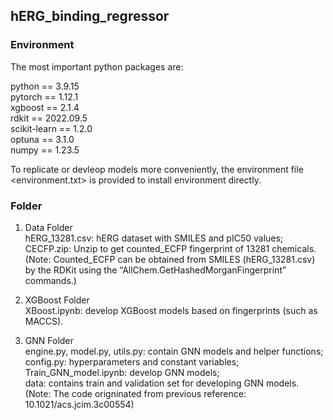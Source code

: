 ## hERG_binding_regressor   
### Environment

The most important python packages are:   

python == 3.9.15   
pytorch == 1.12.1   
xgboost == 2.1.4   
rdkit == 2022.09.5   
scikit-learn == 1.2.0   
optuna == 3.1.0   
numpy == 1.23.5      

To replicate or devleop models more conveniently, the environment file <environment.txt> is provided to install environment directly.

### Folder

1. Data Folder   
   hERG_13281.csv: hERG dataset with SMILES and pIC50 values;    
   CECFP.zip: Unzip to get counted_ECFP fingerprint of 13281 chemicals. (Note: Counted_ECFP can be obtained from SMILES (hERG_13281.csv) by the RDKit using the “AllChem.GetHashedMorganFingerprint” commands.)

3. XGBoost Folder   
   XBoost.ipynb: develop XGBoost models based on fingerprints (such as MACCS).

4. GNN Folder      
   engine.py, model.py, utils.py: contain GNN models and helper functions;   
   config.py: hyperparameters and constant variables;   
   Train_GNN_model.ipynb: develop GNN models;   
   data: contains train and validation set for developing GNN models.   
   (Note: The code origninated from previous reference: 10.1021/acs.jcim.3c00554)
        
        
        
        





